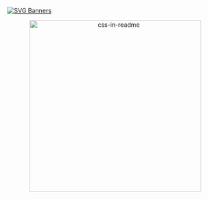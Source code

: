 [![SVG Banners](https://svg-banners.vercel.app/api?type=typeWriter&text1=Hi%20👋,%20I'm%20Federico%20👨‍💻&width=400&height=200)](https://github.com/federi95)
<div align="center">
    <img src="header.svg" width="400" height="400" alt="css-in-readme">
</div>
